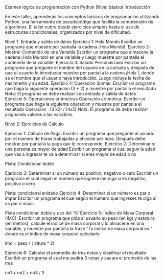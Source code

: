 Examen lógica de programación con Python (Nivel básico)
Introducción

En este taller, aprenderás los conceptos básicos de programación utilizando Python, una herramienta de pseudocódigo que facilita la comprensión de algoritmos. El taller cubre desde ejercicios simples hasta el uso de estructuras condicionales, organizados por nivel de dificultad.

Nivel 1: Entrada y salida de datos
Ejercicio 1: Hola Mundo
Escribir un programa que muestre por pantalla la cadena ¡Hola Mundo!.
Ejercicio 2: Mostrar Contenido de una Variable
Escribir un programa que almacene la cadena ¡Hola Mundo! en una variable y luego muestre por pantalla el contenido de la variable.
Ejercicio 3: Saludo Personalizado
Escribir un programa que pregunte el nombre del usuario en la consola y después de que el usuario lo introduzca muestre por pantalla la cadena ¡Hola <nombre>!, donde <nombre> es el nombre que el usuario haya introducido.
Luego incluya la fecha de nacimiento y su edad.
Ejercicio 4: Operación Sumas:
Escribir un programa que haga la siguiente operacion (3 + 2) y muestre por pantalla el resultado
Nota: El programa se debe realizar con entrada y salida de datos  
Ejercicio 5: Operaciones aritmeticas
 Operación aritmética: Escribir un programa que haga la siguiente operacion y muestre por pantalla el resultado
Operacion  : (3 x2) / (4x5)
Nota: El programa de debe realizar asignando valores a las variables.

Nivel 2: Ejercicios de Cálculo

Ejercicio 1: Cálculo de Paga: 
Escribir un programa que pregunte al usuario por el número de horas trabajadas y el coste por hora. Después debe mostrar por pantalla la paga que le corresponde.
Ejercicio 2: Determinar si una persona es mayor de edad
Escribir un programa el cual segun la edad que vas a ingresar te va a determinar si eres 
mayor de edad o no

Pista: Condicional doble

Ejercicio 3: Determinar si un número es positivo, negativo o cero
Escribir un programa el cual según el numero que ingrese me diga si es negativo, positivo o cero

Pista: condicional anidado
Ejercicio 4: Determinar si un número es par o impar
Escribir un programa el cual según el numero que ingreses te diga si es par o impar

Pista condicional doble y uso del ‘%’
Ejercicio 5: Índice de Masa Corporal (IMC):
 Escribir un programa que pida al usuario su peso (en kg) y estatura (en metros), calcule el índice de masa corporal y lo almacene en una variable, y muestre por pantalla la frase "Tu índice de masa corporal es <imc>" donde <imc> es el índice de masa corporal calculado.

imc =  peso / ( altura * 2)

Ejercicio 6: Calcular el promedio de tres notas y clasificar el resultado
Escribir un programa el cual me pedira 3 notas y sacara el promedio de las tres 

no1 + no2 + no3 / 3
